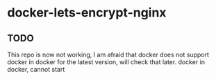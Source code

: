 # docker-lets-encrypt-nginx

## TODO
This repo is now not working, I am afraid that docker does not support docker in docker for the latest version, will check that later.
docker in docker, cannot start

